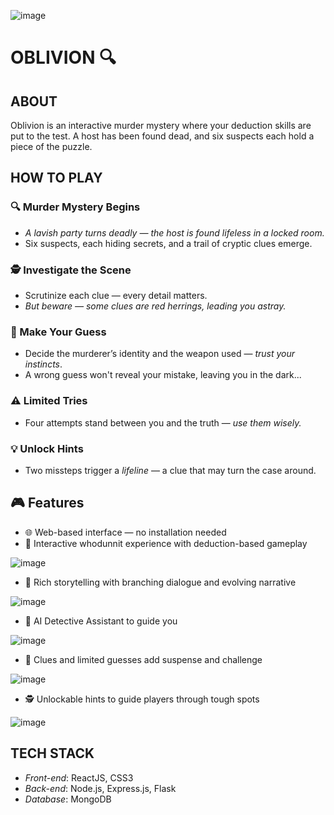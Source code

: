 ![image](https://github.com/user-attachments/assets/594b0ac8-6604-4f3c-83c9-d27466244f38)

# OBLIVION 🔍

## ABOUT
Oblivion is an interactive murder mystery where your deduction skills are put to the test. A host has been found dead, and six suspects each hold a piece of the puzzle.

## HOW TO PLAY
### 🔍 Murder Mystery Begins

- *A lavish party turns deadly — the host is found lifeless in a locked room.*
- Six suspects, each hiding secrets, and a trail of cryptic clues emerge.

### 🕵️ Investigate the Scene
- Scrutinize each clue — every detail matters.
- *But beware — some clues are red herrings, leading you astray.*

### 🎯 Make Your Guess
- Decide the murderer’s identity and the weapon used — *trust your instincts*.
- A wrong guess won't reveal your mistake, leaving you in the dark...

### ⚠️ Limited Tries
- Four attempts stand between you and the truth — *use them wisely.*

### 💡 Unlock Hints
- Two missteps trigger a *lifeline* — a clue that may turn the case around.


## 🎮 Features

- 🌐 Web-based interface — no installation needed
- 🧠 Interactive whodunnit experience with deduction-based gameplay
  
![image](https://github.com/user-attachments/assets/36c10317-fac0-4138-b88c-215645368553)

- 📖 Rich storytelling with branching dialogue and evolving narrative
  
![image](https://github.com/user-attachments/assets/e6920ae4-45b0-4847-9118-cb809efb9c28)

- 🤖 AI Detective Assistant to guide you
  
![image](https://github.com/user-attachments/assets/8bddb45a-9e35-480d-b196-c844341753ee)

- 🧩 Clues and limited guesses add suspense and challenge
  
![image](https://github.com/user-attachments/assets/4a60372a-88d0-4b6e-a948-ac06cc4966a2)

-  🕵️ Unlockable hints to guide players through tough spots
  
![image](https://github.com/user-attachments/assets/ed3dde5e-740e-4fca-9cd4-e7974b1d0f98)



## TECH STACK
- *Front-end*: ReactJS, CSS3
- *Back-end*: Node.js, Express.js, Flask
- *Database*: MongoDB
